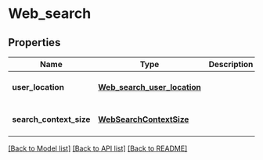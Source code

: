 # Web_search
## Properties

| Name | Type | Description | Notes |
|------------ | ------------- | ------------- | -------------|
| **user\_location** | [**Web_search_user_location**](Web_search_user_location.md) |  | [optional] [default to null] |
| **search\_context\_size** | [**WebSearchContextSize**](WebSearchContextSize.md) |  | [optional] [default to null] |

[[Back to Model list]](../README.md#documentation-for-models) [[Back to API list]](../README.md#documentation-for-api-endpoints) [[Back to README]](../README.md)

